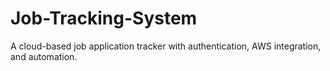 # Job-Tracking-System
A cloud-based job application tracker with authentication, AWS integration, and automation.
